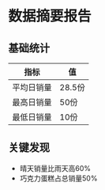 # 数据摘要报告  

## 基础统计  
| 指标         | 值    |  
|--------------|-------|  
| 平均日销量   | 28.5份 |  
| 最高日销量   | 50份   |  
| 最低日销量   | 10份   |  

## 关键发现  
- 晴天销量比雨天高60%  
- 巧克力蛋糕占总销量50%  
